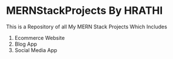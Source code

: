 # MERNStackProjects By HRATHI

This is a Repository of all My MERN Stack Projects Which Includes

1. Ecommerce Website
2. Blog App
3. Social Media App
